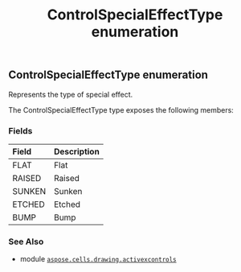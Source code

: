 ﻿---
title: ControlSpecialEffectType enumeration
second_title: Aspose.Cells for Python via .NET API References
description: 
type: docs
weight: 260
url: /aspose.cells.drawing.activexcontrols/controlspecialeffecttype/
is_root: false
---

## ControlSpecialEffectType enumeration

Represents the type of special effect.



The ControlSpecialEffectType type exposes the following members:

### Fields
| Field | Description |
| :- | :- |
| FLAT | Flat |
| RAISED | Raised |
| SUNKEN | Sunken |
| ETCHED | Etched |
| BUMP | Bump |



### See Also
* module [`aspose.cells.drawing.activexcontrols`](..)
